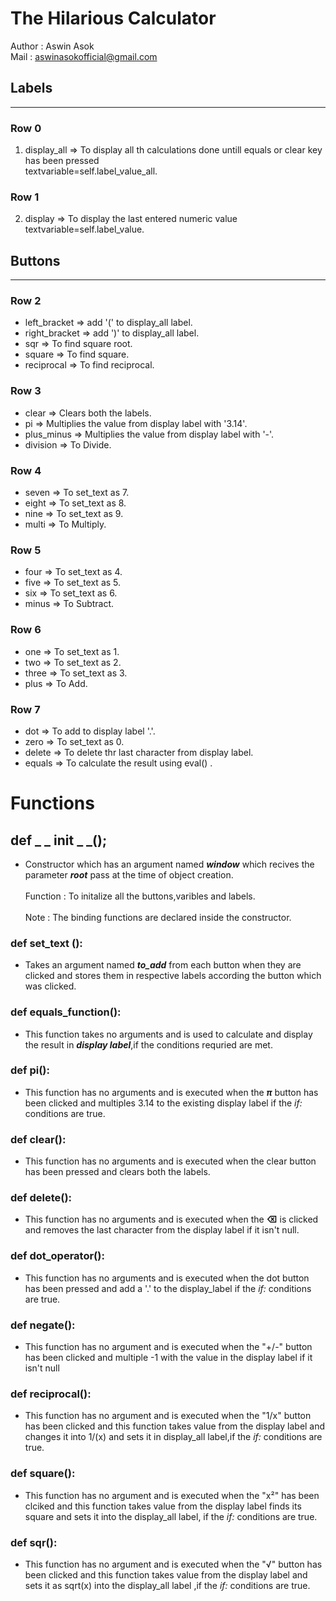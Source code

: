# The Hilarious Calculator
Author : Aswin Asok<br>
Mail   : aswinasokofficial@gmail.com<br>

## Labels
---------
### Row 0
1) display_all => To display all th calculations done untill equals or clear key has been pressed<br> textvariable=self.label_value_all.

### Row 1
2) display => To display the last entered numeric value<br> textvariable=self.label_value.





## Buttons<br>
--------------
### Row 2

* left_bracket => add '(' to display_all label.
* right_bracket => add ')' to display_all label.
* sqr => To find square root.
* square => To find square.
* reciprocal => To find reciprocal.

### Row 3

* clear => Clears both the labels.
* pi => Multiplies the value from display label with '3.14'.
* plus_minus => Multiplies the value from display label with '-'.
* division => To Divide.

### Row 4

* seven => To set_text as 7.
* eight => To set_text as 8.
* nine => To set_text as 9.
* multi => To Multiply.


### Row 5
 
* four => To set_text as 4.
* five => To set_text as 5.
* six => To set_text as 6.
* minus => To Subtract.

### Row 6
 
* one => To set_text as 1.
* two => To set_text as 2.
* three => To set_text as 3.
* plus => To Add.

### Row 7
 
* dot => To add to display label '.'.
* zero => To set_text as 0.
* delete => To delete thr last character from display label.
* equals => To calculate the result using eval() .

# Functions

## def _ _ init _ _();<br>
* Constructor which has an argument named _**window**_ which recives the parameter _**root**_ pass at the time of object creation.
<br><br>
Function : To initalize all the buttons,varibles and labels.
<br><br>
Note : The binding functions are declared inside the constructor.

### def set_text ():<br>
* Takes an argument named _**to_add**_ from each button when they are clicked and stores them in respective labels according the button which was clicked.

###  def equals_function():
* This function takes no arguments and is used to calculate and display the result in _**display label**_,if the conditions requried are met.

###  def pi():<br>
* This function has no arguments and is executed when the _**π**_ button has been clicked and multiples 3.14 to the existing display label if the _if:_ conditions are true.

### def clear():<br>
* This function has no arguments and is executed when the clear button has been pressed and clears both the labels.

### def delete():
* This function has no arguments and is executed when the  **⌫** is clicked and removes the last character from the display label if it isn't null.

### def dot_operator():
* This function has no arguments and is executed when the dot button has been pressed and add a '.' to the display_label if the _if:_ conditions are true.

### def negate():
* This function has no argument and is executed when the "+/-" button has been clicked and multiple -1 with the value in the display label if it isn't null

### def reciprocal():
* This function has no argument and is executed when the "1/x" button has been clicked and this function takes value from the display label and changes it into 1/(x) and sets it in display_all label,if the _if:_ conditions are true.

### def square():
* This function has no argument and is executed when the "x²" has been clciked and this function takes value from the display label finds its square and sets it into the display_all label,
if the _if:_ conditions are true.

### def sqr():
* This function has no argument and is executed when the "√" button has been clicked and this function takes value from the display label and sets it as sqrt(x) into the display_all label ,if the _if:_ conditions are true.
 









